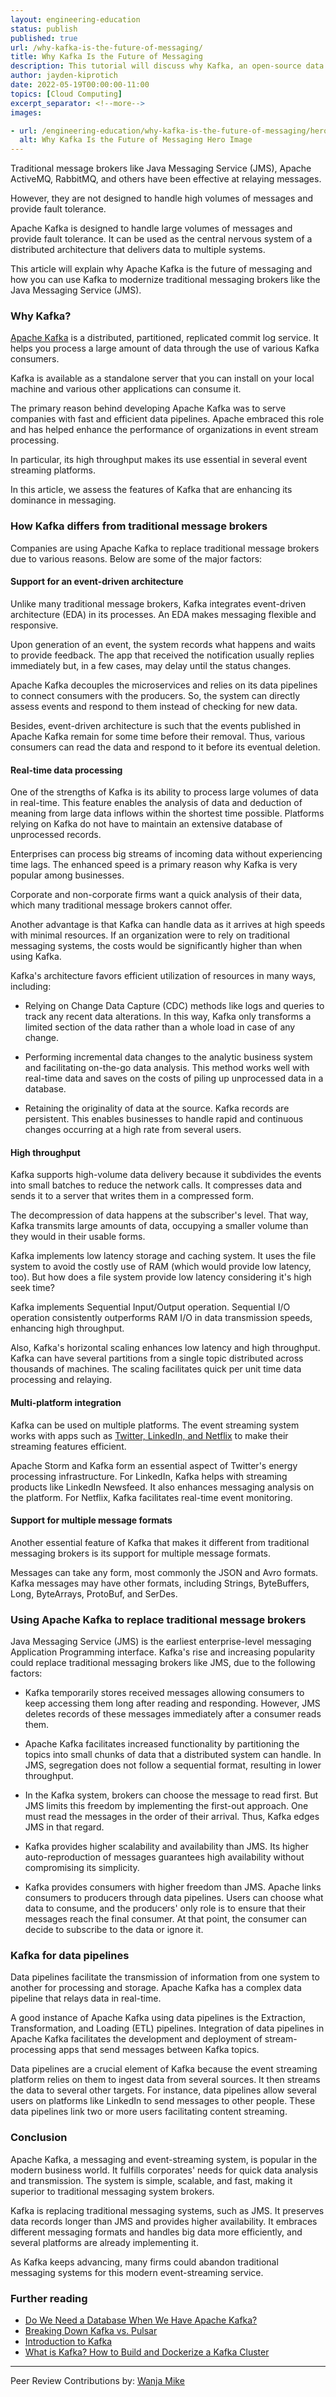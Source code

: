 ```yaml
---
layout: engineering-education
status: publish
published: true
url: /why-kafka-is-the-future-of-messaging/
title: Why Kafka Is the Future of Messaging
description: This tutorial will discuss why Kafka, an open-source data streaming platform, could be the future of messaging.
author: jayden-kiprotich
date: 2022-05-19T00:00:00-11:00
topics: [Cloud Computing]
excerpt_separator: <!--more-->
images:

- url: /engineering-education/why-kafka-is-the-future-of-messaging/hero.png
  alt: Why Kafka Is the Future of Messaging Hero Image
---
```

Traditional message brokers like Java Messaging Service (JMS), Apache ActiveMQ, RabbitMQ, and others have been effective at relaying messages. 
<!--more-->
However, they are not designed to handle high volumes of messages and provide fault tolerance. 

Apache Kafka is designed to handle large volumes of messages and provide fault tolerance. It can be used as the central nervous system of a distributed architecture that delivers data to multiple systems.

This article will explain why Apache Kafka is the future of messaging and how you can use Kafka to modernize traditional messaging brokers like the Java Messaging Service (JMS).

### Why Kafka?
[Apache Kafka](/engineering-education/introduction-to-kafka/) is a distributed, partitioned, replicated commit log service. It helps you process a large amount of data through the use of various Kafka consumers. 

Kafka is available as a standalone server that you can install on your local machine and various other applications can consume it.

The primary reason behind developing Apache Kafka was to serve companies with fast and efficient data pipelines. Apache embraced this role and has helped enhance the performance of organizations in event stream processing. 

In particular, its high throughput makes its use essential in several event streaming platforms. 

In this article, we assess the features of Kafka that are enhancing its dominance in messaging.

### How Kafka differs from traditional message brokers
Companies are using Apache Kafka to replace traditional message brokers due to various reasons. Below are some of the major factors:

#### Support for an event-driven architecture
Unlike many traditional message brokers, Kafka integrates event-driven architecture (EDA) in its processes. An EDA makes messaging flexible and responsive. 

Upon generation of an event, the system records what happens and waits to provide feedback. The app that received the notification usually replies immediately but, in a few cases, may delay until the status changes.

Apache Kafka decouples the microservices and relies on its data pipelines to connect consumers with the producers. So, the system can directly assess events and respond to them instead of checking for new data. 

Besides, event-driven architecture is such that the events published in Apache Kafka remain for some time before their removal. Thus, various consumers can read the data and respond to it before its eventual deletion.

#### Real-time data processing
One of the strengths of Kafka is its ability to process large volumes of data in real-time. This feature enables the analysis of data and deduction of meaning from large data inflows within the shortest time possible. Platforms relying on Kafka do not have to maintain an extensive database of unprocessed records.

Enterprises can process big streams of incoming data without experiencing time lags. The enhanced speed is a primary reason why Kafka is very popular among businesses. 

Corporate and non-corporate firms want a quick analysis of their data, which many traditional message brokers cannot offer.

Another advantage is that Kafka can handle data as it arrives at high speeds with minimal resources. If an organization were to rely on traditional messaging systems, the costs would be significantly higher than when using Kafka. 

Kafka's architecture favors efficient utilization of resources in many ways, including:

- Relying on Change Data Capture (CDC) methods like logs and queries to track any recent data alterations. In this way, Kafka only transforms a limited section of the data rather than a whole load in case of any change.

- Performing incremental data changes to the analytic business system and facilitating on-the-go data analysis. This method works well with real-time data and saves on the costs of piling up unprocessed data in a database.

- Retaining the originality of data at the source. Kafka records are persistent. This enables businesses to handle rapid and continuous changes occurring at a high rate from several users.

#### High throughput
Kafka supports high-volume data delivery because it subdivides the events into small batches to reduce the network calls. It compresses data and sends it to a server that writes them in a compressed form. 

The decompression of data happens at the subscriber's level. That way, Kafka transmits large amounts of data, occupying a smaller volume than they would in their usable forms.

Kafka implements low latency storage and caching system. It uses the file system to avoid the costly use of RAM (which would provide low latency, too). But how does a file system provide low latency considering it's high seek time? 

Kafka implements Sequential Input/Output operation. Sequential I/O operation consistently outperforms RAM I/O in data transmission speeds, enhancing high throughput.

Also, Kafka's horizontal scaling enhances low latency and high throughput. Kafka can have several partitions from a single topic distributed across thousands of machines. The scaling facilitates quick per unit time data processing and relaying.

#### Multi-platform integration
Kafka can be used on multiple platforms. The event streaming system works with apps such as [Twitter, LinkedIn, and Netflix](https://www.oodlestechnologies.com/blogs/apache-kafka-is-a-distributed-streaming-platform/) to make their streaming features efficient. 

Apache Storm and Kafka form an essential aspect of Twitter's energy processing infrastructure. For LinkedIn, Kafka helps with streaming products like LinkedIn Newsfeed. It also enhances messaging analysis on the platform. For Netflix, Kafka facilitates real-time event monitoring.

#### Support for multiple message formats
Another essential feature of Kafka that makes it different from traditional messaging brokers is its support for multiple message formats. 

Messages can take any form, most commonly the JSON and Avro formats. Kafka messages may have other formats, including Strings, ByteBuffers, Long, ByteArrays, ProtoBuf, and SerDes.

### Using Apache Kafka to replace traditional message brokers
Java Messaging Service (JMS) is the earliest enterprise-level messaging Application Programming interface. Kafka's rise and increasing popularity could replace traditional messaging brokers like JMS, due to the following factors:

- Kafka temporarily stores received messages allowing consumers to keep accessing them long after reading and responding. However, JMS deletes records of these messages immediately after a consumer reads them. 

- Apache Kafka facilitates increased functionality by partitioning the topics into small chunks of data that a distributed system can handle. In JMS, segregation does not follow a sequential format, resulting in lower throughput.

- In the Kafka system, brokers can choose the message to read first. But JMS limits this freedom by implementing the first-out approach. One must read the messages in the order of their arrival. Thus, Kafka edges JMS in that regard.

- Kafka provides higher scalability and availability than JMS. Its higher auto-reproduction of messages guarantees high availability without compromising its simplicity.

- Kafka provides consumers with higher freedom than JMS. Apache links consumers to producers through data pipelines. Users can choose what data to consume, and the producers' only role is to ensure that their messages reach the final consumer. At that point, the consumer can decide to subscribe to the data or ignore it.

### Kafka for data pipelines
Data pipelines facilitate the transmission of information from one system to another for processing and storage. Apache Kafka has a complex data pipeline that relays data in real-time. 

A good instance of Apache Kafka using data pipelines is the Extraction, Transformation, and Loading (ETL) pipelines. Integration of data pipelines in Apache Kafka facilitates the development and deployment of stream-processing apps that send messages between Kafka topics.

Data pipelines are a crucial element of Kafka because the event streaming platform relies on them to ingest data from several sources. It then streams the data to several other targets. For instance, data pipelines allow several users on platforms like LinkedIn to send messages to other people. These data pipelines link two or more users facilitating content streaming.

### Conclusion
Apache Kafka, a messaging and event-streaming system, is popular in the modern business world. It fulfills corporates' needs for quick data analysis and transmission. The system is simple, scalable, and fast, making it superior to traditional messaging system brokers.

Kafka is replacing traditional messaging systems, such as JMS. It preserves data records longer than JMS and provides higher availability. It embraces different messaging formats and handles big data more efficiently, and several platforms are already implementing it. 

As Kafka keeps advancing, many firms could abandon traditional messaging systems for this modern event-streaming service.

### Further reading
- [Do We Need a Database When We Have Apache Kafka?](/engineering-education/do-we-need-a-database-when-we-have-apache-kafka/)
- [Breaking Down Kafka vs. Pulsar](/engineering-education/breaking-down-kafka-vs-pulsar/)
- [Introduction to Kafka](/engineering-education/introduction-to-kafka/)
- [What is Kafka? How to Build and Dockerize a Kafka Cluster](/engineering-education/what-is-kafka-how-to-build-and-dockerize-a-kafka-cluster/)

---
Peer Review Contributions by: [Wanja Mike](/engineering-education/authors/michael-barasa/)